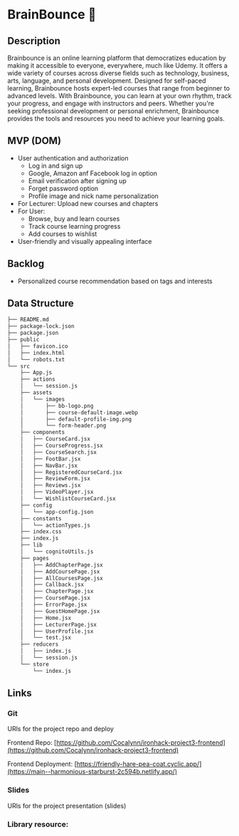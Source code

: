 # BrainBounce 🧠


## Description

Brainbounce is an online learning platform that democratizes education by making it accessible to everyone, everywhere, much like Udemy. It offers a wide variety of courses across diverse fields such as technology, business, arts, language, and personal development. Designed for self-paced learning, Brainbounce hosts expert-led courses that range from beginner to advanced levels. With Brainbounce, you can learn at your own rhythm, track your progress, and engage with instructors and peers. Whether you're seeking professional development or personal enrichment, Brainbounce provides the tools and resources you need to achieve your learning goals. 

## MVP (DOM)

- User authentication and authorization
  - Log in and sign up
  - Google, Amazon anf Facebook log in option
  - Email verification after signing up
  - Forget password option
  - Profile image and nick name personalization
- For Lecturer: Upload new courses and chapters
- For User: 
  - Browse, buy and learn courses 
  - Track course learning progress
  - Add courses to wishlist
- User-friendly and visually appealing interface

## Backlog
- Personalized course recommendation based on tags and interests

## Data Structure

```bash
├── README.md
├── package-lock.json
├── package.json
├── public
│   ├── favicon.ico
│   ├── index.html
│   └── robots.txt
└── src
    ├── App.js
    ├── actions
    │   └── session.js
    ├── assets
    │   └── images
    │       ├── bb-logo.png
    │       ├── course-default-image.webp
    │       ├── default-profile-img.png
    │       └── form-header.png
    ├── components
    │   ├── CourseCard.jsx
    │   ├── CourseProgress.jsx
    │   ├── CourseSearch.jsx
    │   ├── FootBar.jsx
    │   ├── NavBar.jsx
    │   ├── RegisteredCourseCard.jsx
    │   ├── ReviewForm.jsx
    │   ├── Reviews.jsx
    │   ├── VideoPlayer.jsx
    │   └── WishlistCourseCard.jsx
    ├── config
    │   └── app-config.json
    ├── constants
    │   └── actionTypes.js
    ├── index.css
    ├── index.js
    ├── lib
    │   └── cognitoUtils.js
    ├── pages
    │   ├── AddChapterPage.jsx
    │   ├── AddCoursePage.jsx
    │   ├── AllCoursesPage.jsx
    │   ├── Callback.jsx
    │   ├── ChapterPage.jsx
    │   ├── CoursePage.jsx
    │   ├── ErrorPage.jsx
    │   ├── GuestHomePage.jsx
    │   ├── Home.jsx
    │   ├── LecturerPage.jsx
    │   ├── UserProfile.jsx
    │   └── test.jsx
    ├── reducers
    │   ├── index.js
    │   └── session.js
    └── store
        └── index.js

```


## Links

### Git
URls for the project repo and deploy

Frontend Repo: [https://github.com/Cocalynn/ironhack-project3-frontend](https://github.com/Cocalynn/ironhack-project3-frontend)

Frontend Deployment: [https://friendly-hare-pea-coat.cyclic.app/](https://main--harmonious-starburst-2c594b.netlify.app/)

### Slides
URls for the project presentation (slides)



### Library resource: 

